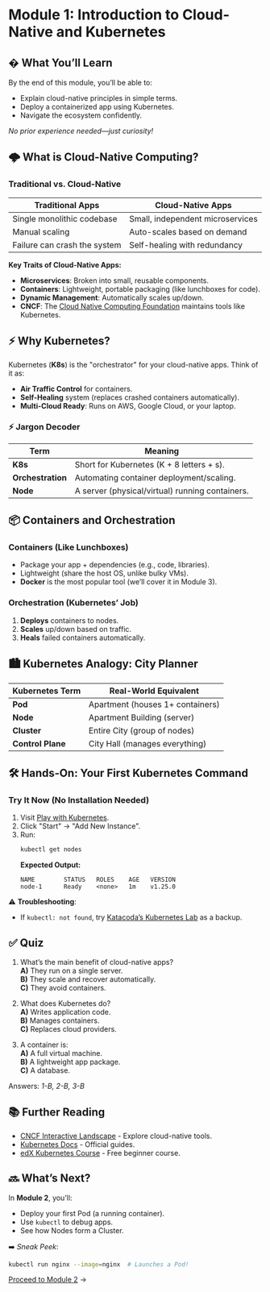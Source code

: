 # Module 1: Introduction to Cloud-Native and Kubernetes

## � What You’ll Learn
By the end of this module, you’ll be able to:
- Explain cloud-native principles in simple terms.
- Deploy a containerized app using Kubernetes.
- Navigate the ecosystem confidently.

*No prior experience needed—just curiosity!*


## 🌩️ What is Cloud-Native Computing?
### Traditional vs. Cloud-Native
| Traditional Apps               | Cloud-Native Apps              |
|--------------------------------|--------------------------------|
| Single monolithic codebase     | Small, independent microservices |
| Manual scaling                 | Auto-scales based on demand    |
| Failure can crash the system   | Self-healing with redundancy   |

**Key Traits of Cloud-Native Apps:**
- **Microservices**: Broken into small, reusable components.
- **Containers**: Lightweight, portable packaging (like lunchboxes for code).
- **Dynamic Management**: Automatically scales up/down.
- **CNCF**: The [Cloud Native Computing Foundation](https://cncf.io) maintains tools like Kubernetes.

## ⚡ Why Kubernetes?
Kubernetes (**K8s**) is the "orchestrator" for your cloud-native apps. Think of it as:
- **Air Traffic Control** for containers.
- **Self-Healing** system (replaces crashed containers automatically).
- **Multi-Cloud Ready**: Runs on AWS, Google Cloud, or your laptop.

### ⚡ Jargon Decoder
| Term           | Meaning                          |
|----------------|----------------------------------|
| **K8s**        | Short for Kubernetes (K + 8 letters + s). |
| **Orchestration** | Automating container deployment/scaling. |
| **Node**       | A server (physical/virtual) running containers. |


## 📦 Containers and Orchestration
### Containers (Like Lunchboxes)
- Package your app + dependencies (e.g., code, libraries).
- Lightweight (share the host OS, unlike bulky VMs).
- **Docker** is the most popular tool (we’ll cover it in Module 3).

### Orchestration (Kubernetes’ Job)
1. **Deploys** containers to nodes.
2. **Scales** up/down based on traffic.
3. **Heals** failed containers automatically.



## 🏙️ Kubernetes Analogy: City Planner
| Kubernetes Term | Real-World Equivalent          |
|-----------------|--------------------------------|
| **Pod**         | Apartment (houses 1+ containers) |
| **Node**        | Apartment Building (server)    |
| **Cluster**     | Entire City (group of nodes)   |
| **Control Plane** | City Hall (manages everything) |



## 🛠️ Hands-On: Your First Kubernetes Command
### Try It Now (No Installation Needed)
1. Visit [Play with Kubernetes](https://labs.play-with-k8s.com/).
2. Click "Start" → "Add New Instance".
3. Run:
   ```sh
   kubectl get nodes
   ```
   **Expected Output:**
   ```
   NAME        STATUS   ROLES    AGE   VERSION
   node-1      Ready    <none>   1m    v1.25.0
   ```

⚠️ **Troubleshooting**:
- If `kubectl: not found`, try [Katacoda’s Kubernetes Lab](https://www.katacoda.com/courses/kubernetes) as a backup.


## ✅ Quiz
1. What’s the main benefit of cloud-native apps?  
   **A)** They run on a single server.  
   **B)** They scale and recover automatically.  
   **C)** They avoid containers.  

2. What does Kubernetes do?  
   **A)** Writes application code.  
   **B)** Manages containers.  
   **C)** Replaces cloud providers.  

3. A container is:  
   **A)** A full virtual machine.  
   **B)** A lightweight app package.  
   **C)** A database.  

Answers: *1-B, 2-B, 3-B*


## 📚 Further Reading
- [CNCF Interactive Landscape](https://landscape.cncf.io/) - Explore cloud-native tools.
- [Kubernetes Docs](https://kubernetes.io/docs/home/) - Official guides.
- [edX Kubernetes Course](https://www.edx.org/course/introduction-to-kubernetes) - Free beginner course.


## 🔜 What’s Next?
In **Module 2**, you’ll:
- Deploy your first Pod (a running container).
- Use `kubectl` to debug apps.
- See how Nodes form a Cluster.

➡️ *Sneak Peek*:
```sh
kubectl run nginx --image=nginx  # Launches a Pod!
```

[Proceed to Module 2](./modules/02-Core-Concepts.md) →
```
